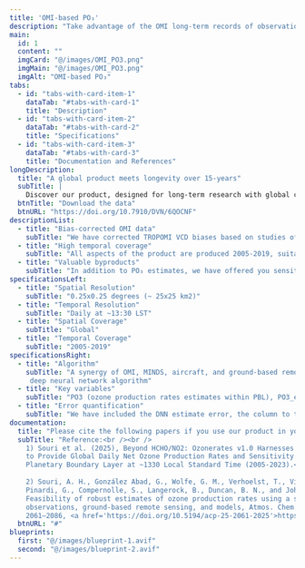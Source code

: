 ```yaml
---
title: 'OMI-based PO₃'
description: "Take advantage of the OMI long-term records of observations"
main:
  id: 1
  content: ""
  imgCard: "@/images/OMI_PO3.png"
  imgMain: "@/images/OMI_PO3.png"
  imgAlt: "OMI-based PO₃"
tabs:
  - id: "tabs-with-card-item-1"
    dataTab: "#tabs-with-card-1"
    title: "Description"
  - id: "tabs-with-card-item-2"
    dataTab: "#tabs-with-card-2"
    title: "Specifications"
  - id: "tabs-with-card-item-3"
    dataTab: "#tabs-with-card-3"
    title: "Documentation and References"
longDescription:
  title: "A global product meets longevity over 15-years"
  subTitle: |
    Discover our product, designed for long-term research with global coverage. Using bias-corrected OMI HCHO and NO2 retrievals along with other geophysical variables, this product generates PO₃ estimates and sensitivity maps at a spatial resolution of 0.25x0.25 degrees, spanning the period from 2005 to 2019. Perfect for long-term analysis, it provides reasonable, comprehensive data for tracking locally produced trends and environmental impacts over nearly two decades. Ideal for researchers seeking to understand air quality dynamics over time.
  btnTitle: "Download the data"
  btnURL: "https://doi.org/10.7910/DVN/6QOCNF"
descriptionList:
  - title: "Bias-corrected OMI data"
    subTitle: "We have corrected TROPOMI VCD biases based on studies of Pinardi et al. (2021) and Ayazpour et al. (2025)."
  - title: "High temporal coverage"
    subTitle: "All aspects of the product are produced 2005-2019, suitable for anomaly detection and long-term trend analysis."
  - title: "Valuable byproducts"
    subTitle: "In addition to PO₃ estimates, we have offered you sensitivity maps of PO₃ to HCHO and NO2, and HCHO and NO2 mixing ratios near-the-surface derived from a synergy of OMI and a state-of-the-art NASA's model"
specificationsLeft:
  - title: "Spatial Resolution"
    subTitle: "0.25x0.25 degrees (~ 25x25 km2)"
  - title: "Temporal Resolution"
    subTitle: "Daily at ~13:30 LST"
  - title: "Spatial Coverage"
    subTitle: "Global"
  - title: "Temporal Coverage"
    subTitle: "2005-2019"
specificationsRight:
  - title: "Algorithm"
    subTitle: "A synergy of OMI, MINDS, aircraft, and ground-based remote sensing data is used in a fine-tuned 
     deep neural network algorithm"
  - title: "Key variables"
    subTitle: "PO3 (ozone production rates estimates within PBL), PO3_error (absolute error budget), PO3_NO2 (the sensivitity of PO3 to NO2, a proxy for reactive nitrogen), PO3_HCHO (the sensitivity of PO3 to HCHO, a proxy for VOC reactivity)"
  - title: "Error quantification"
    subTitle: "We have included the DNN estimate error, the column to the surface conversion error, and OMI unresolved and random errors into the equation to build confidence in our product."
documentation:
  title: "Please cite the following papers if you use our product in your research:"
  subTitle: "Reference:<br /><br />
    1) Souri et al. (2025), Beyond HCHO/NO2: Ozonerates v1.0 Harnesses Satellite Data and Deep Learning<br />
    to Provide Global Daily Net Ozone Production Rates and Sensitivity Maps Within<br />
    Planetary Boundary Layer at ~1330 Local Standard Time (2005-2023).<br /><br />
    
    2) Souri, A. H., González Abad, G., Wolfe, G. M., Verhoelst, T., Vigouroux, C.,<br />
    Pinardi, G., Compernolle, S., Langerock, B., Duncan, B. N., and Johnson, M. S.:<br />
    Feasibility of robust estimates of ozone production rates using a synergy of satellite<br />
    observations, ground-based remote sensing, and models, Atmos. Chem. Phys., 25,<br />
    2061–2086, <a href='https://doi.org/10.5194/acp-25-2061-2025'>https://doi.org/10.5194/acp-25-2061-2025</a>, 2025."
  btnURL: "#"
blueprints:
  first: "@/images/blueprint-1.avif"
  second: "@/images/blueprint-2.avif"  
---
```

